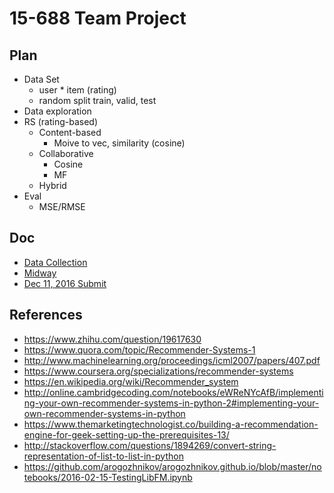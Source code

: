 # 15-688 Team Project

## Plan
* Data Set
    * user * item (rating)
    * random split train, valid, test
* Data exploration
* RS (rating-based)
    * Content-based
        * Moive to vec, similarity (cosine)
    * Collaborative
        * Cosine
        * MF
    * Hybrid
* Eval
    * MSE/RMSE

## Doc
* [Data Collection](doc/DataCollection.md)
* [Midway](doc/midway.md)
* [Dec 11, 2016 Submit](sub/README.md)

## References
* https://www.zhihu.com/question/19617630
* https://www.quora.com/topic/Recommender-Systems-1
* http://www.machinelearning.org/proceedings/icml2007/papers/407.pdf
* https://www.coursera.org/specializations/recommender-systems
* https://en.wikipedia.org/wiki/Recommender_system
* http://online.cambridgecoding.com/notebooks/eWReNYcAfB/implementing-your-own-recommender-systems-in-python-2#implementing-your-own-recommender-systems-in-python
* https://www.themarketingtechnologist.co/building-a-recommendation-engine-for-geek-setting-up-the-prerequisites-13/
* http://stackoverflow.com/questions/1894269/convert-string-representation-of-list-to-list-in-python
* https://github.com/arogozhnikov/arogozhnikov.github.io/blob/master/notebooks/2016-02-15-TestingLibFM.ipynb